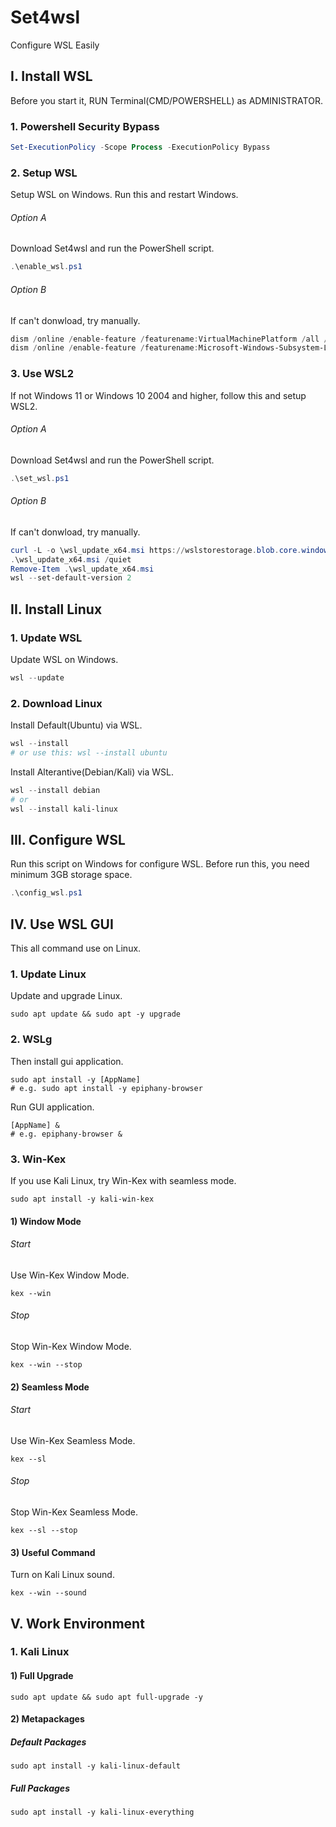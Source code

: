 # Set4wsl
Configure WSL Easily

## I. Install WSL
Before you start it, RUN  Terminal(CMD/POWERSHELL) as ADMINISTRATOR.
### 1. Powershell Security Bypass
```powershell
Set-ExecutionPolicy -Scope Process -ExecutionPolicy Bypass
```
### 2. Setup WSL
Setup WSL on Windows. Run this and restart Windows.
###### Option A
Download Set4wsl and run the PowerShell script.
```powershell
.\enable_wsl.ps1
```
###### Option B
If can't donwload, try manually.
```powershell
dism /online /enable-feature /featurename:VirtualMachinePlatform /all /norestar
dism /online /enable-feature /featurename:Microsoft-Windows-Subsystem-Linux /all /norestar
```
### 3. Use WSL2
If not Windows 11 or Windows 10 2004 and higher, follow this and setup WSL2.
###### Option A
Download Set4wsl and run the PowerShell script.
```powershell
.\set_wsl.ps1
```
###### Option B
If can't donwload, try manually.
```powershell
curl -L -o \wsl_update_x64.msi https://wslstorestorage.blob.core.windows.net/wslblob/wsl_update_x64.msi
.\wsl_update_x64.msi /quiet
Remove-Item .\wsl_update_x64.msi
wsl --set-default-version 2
```

## II. Install Linux
### 1. Update WSL
Update WSL on Windows.
```powershell
wsl --update
```
### 2. Download Linux
Install Default(Ubuntu) via WSL.
```powershell
wsl --install
# or use this: wsl --install ubuntu 
```
Install Alterantive(Debian/Kali) via WSL.
```powershell
wsl --install debian
# or
wsl --install kali-linux
```

## III. Configure WSL
Run this script on Windows for configure WSL. Before run this, you need minimum 3GB storage space.
```powershell
.\config_wsl.ps1
```

## IV. Use WSL GUI
This all command use on Linux.
### 1. Update Linux
Update and upgrade Linux.
```shell
sudo apt update && sudo apt -y upgrade
```
### 2. WSLg
Then install gui application.
```shell
sudo apt install -y [AppName]
# e.g. sudo apt install -y epiphany-browser
```
Run GUI application.
```shell
[AppName] &
# e.g. epiphany-browser &
```
### 3. Win-Kex
If you use Kali Linux, try Win-Kex with seamless mode.
```shell
sudo apt install -y kali-win-kex
```
#### 1) Window Mode
###### Start
Use Win-Kex Window Mode.
```shell
kex --win
```
###### Stop
Stop Win-Kex Window Mode.
```shell
kex --win --stop
```
#### 2) Seamless Mode
###### Start
Use Win-Kex Seamless Mode.
```shell
kex --sl
```
###### Stop
Stop Win-Kex Seamless Mode.
```shell
kex --sl --stop
```
#### 3) Useful Command
Turn on Kali Linux sound.
```shel
kex --win --sound
```

## V. Work Environment
### 1. Kali Linux
#### 1) Full Upgrade
```shel
sudo apt update && sudo apt full-upgrade -y
```
#### 2) Metapackages
##### Default Packages
```shel
sudo apt install -y kali-linux-default
```
##### Full Packages
```shel
sudo apt install -y kali-linux-everything
```
